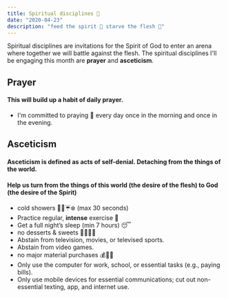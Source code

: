 ```yaml
---
title: Spiritual disciplines 💪
date: "2020-04-23"
description: "feed the spirit 🤤 starve the flesh 🥵"
---
```



Spiritual disciplines are invitations for the Spirit of God to enter an arena where together we will battle against the flesh. The spiritual disciplines I'll be engaging this month are **prayer** and **asceticism**.

## Prayer
#### This will build up a habit of daily prayer.
- I'm committed to praying 🙏 every day once in the morning and once in the evening.

## Asceticism
#### Asceticism is defined as acts of self-denial. Detaching from the things of the world.
#### Help us turn from the things of this world (the desire of the flesh) to God (the desire of the Spirit)
- cold showers 🚿🛀☔️❄️ (max 30 seconds)
- Practice regular, **intense** exercise 🏃
- Get a full night’s sleep (min 7 hours) 😴
- no desserts & sweets 🍰🍦🍮🍧
- Abstain from television, movies, or televised sports.
- Abstain from video games.
- no major material purchases 💰💸💵
- Only use the computer for work, school, or essential tasks (e.g., paying bills).
- Only use mobile devices for essential communications; cut out non-essential texting, app, and internet use. 
